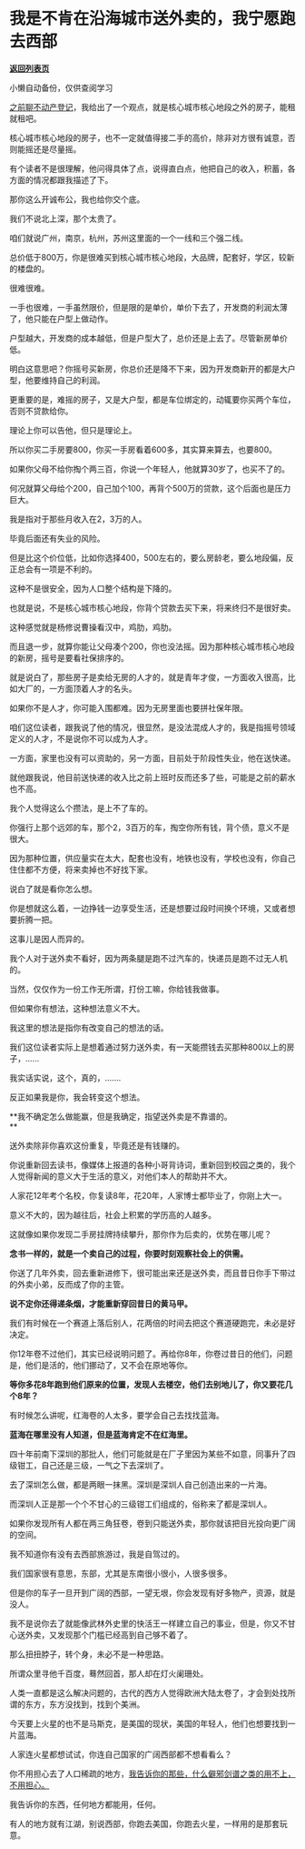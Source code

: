# 我是不肯在沿海城市送外卖的，我宁愿跑去西部

[**返回列表页**](/gzh/记忆承载3)

小懒自动备份，仅供查阅学习

[之前聊不动产登记](http://mp.weixin.qq.com/s?__biz=MzU3NDc5Nzc0NQ==&mid=2247523606&idx=1&sn=d4543e5bd7d25d8452a728bba54d575c&chksm=fd2e3fc8ca59b6de4f252139f10c238cc82c028edf03524c2798cf49eb9f1433031330980780&scene=21#wechat_redirect)，我给出了一个观点，就是核心城市核心地段之外的房子，能租就租吧。

核心城市核心地段的房子，也不一定就值得接二手的高价，除非对方很有诚意，否则能摇还是尽量摇。  

有个读者不是很理解，他问得具体了点，说得直白点，他把自己的收入，积蓄，各方面的情况都跟我描述了下。  

那你这么开诚布公，我也给你交个底。

我们不说北上深，那个太贵了。

咱们就说广州，南京，杭州，苏州这里面的一个一线和三个强二线。

总价低于800万，你是很难买到核心城市核心地段，大品牌，配套好，学区，较新的楼盘的。

很难很难。

一手也很难，一手虽然限价，但是限的是单价，单价下去了，开发商的利润太薄了，他只能在户型上做动作。  

户型越大，开发商的成本越低，但是户型大了，总价还是上去了。尽管新房单价低。

明白这意思吧？你摇号买新房，你总价还是降不下来，因为开发商新开的都是大户型，他要维持自己的利润。

更重要的是，难摇的房子，又是大户型，都是车位绑定的，动辄要你买两个车位，否则不贷款给你。  

理论上你可以告他，但只是理论上。  

所以你买二手房要800，你买一手房看着600多，其实算来算去，也要800。  

如果你父母不给你掏个两三百，你说一个年轻人，他就算30岁了，也买不了的。  

何况就算父母给个200，自己加个100，再背个500万的贷款，这个后面也是压力巨大。  

我是指对于那些月收入在2，3万的人。

毕竟后面还有失业的风险。  

但是比这个价位低，比如你选择400，500左右的，要么房龄老，要么地段偏，反正总会有一项是不利的。  

这种不是很安全，因为人口整个结构是下降的。  

也就是说，不是核心城市核心地段，你背个贷款去买下来，将来终归不是很好卖。  

这种感觉就是杨修说曹操看汉中，鸡肋，鸡肋。  

而且退一步，就算你能让父母凑个200，你也没法摇。因为那种核心城市核心地段的新房，摇号是要看社保排序的。  

就是说白了，那些房子是卖给无房的人才的，就是青年才俊，一方面收入很高，比如大厂的，一方面顶着人才的名头。  

如果你不是人才，你可能入围都难。因为无房里面也要拼社保年限。  

咱们这位读者，跟我说了他的情况，很显然，是没法混成人才的，我是指摇号领域定义的人才，不是说你不可以成为人才。

一方面，家里也没有可以资助的，另一方面，目前处于阶段性失业，他在送快递。

就他跟我说，他目前送快递的收入比之前上班时反而还多了些，可能是之前的薪水也不高。

我个人觉得这么个攒法，是上不了车的。  

你强行上那个远郊的车，那个2，3百万的车，掏空你所有钱，背个债，意义不是很大。  

因为那种位置，供应量实在太大，配套也没有，地铁也没有，学校也没有，你自己住住都不方便，将来卖掉也不好找下家。  

说白了就是看你怎么想。  

你是想就这么着，一边挣钱一边享受生活，还是想要过段时间换个环境，又或者想要折腾一把。  

这事儿是因人而异的。  

我个人对于送外卖不看好，因为两条腿是跑不过汽车的，快递员是跑不过无人机的。  

当然，仅仅作为一份工作无所谓，打份工嘛，你给钱我做事。  

但如果你有想法，这种想法意义不大。

我这里的想法是指你有改变自己的想法的话。  

我们这位读者实际上是想着通过努力送外卖，有一天能攒钱去买那种800以上的房子，......

我实话实说，这个，真的，.......

反正如果我是你，我会转变这个想法。  

 **我不确定怎么做能赢，但是我确定，指望送外卖是不靠谱的。  
**

送外卖除非你喜欢这份重复，毕竟还是有钱赚的。  

你说重新回去读书，像媒体上报道的各种小哥背诗词，重新回到校园之类的，我个人觉得新闻的意义大于生活的意义，对他们本人的帮助并不大。

人家花12年考个名校，你复读8年，花20年，人家博士都毕业了，你刚上大一。

意义不大的，因为越往后，社会上积累的学历高的人越多。  

这就像如果你发现二手房挂牌持续攀升，那你作为后卖的，优势在哪儿呢？  

 **念书一样的，就是一个卖自己的过程，你要时刻观察社会上的供需。**

你送了几年外卖，回去重新进修下，很可能出来还是送外卖，而且昔日你手下带过的外卖小弟，反而成了你的主管。  

 **说不定你还得递条烟，才能重新穿回昔日的黄马甲。**

我们有时候在一个赛道上落后别人，花两倍的时间去把这个赛道硬跑完，未必是好决定。

你12年卷不过他们，其实已经说明问题了。再给你8年，你卷过昔日的他们，问题是，他们是活的，他们挪动了，又不会在原地等你。  

 **等你多花8年跑到他们原来的位置，发现人去楼空，他们去别地儿了，你又要花几个8年？**

有时候怎么讲呢，红海卷的人太多，要学会自己去找找蓝海。  

 **蓝海在哪里没有人知道，但是蓝海肯定不在红海里。**

四十年前南下深圳的那批人，他们可能就是在厂子里因为某些不如意，同事升了四级钳工，自己还是三级，一气之下去深圳了。  

去了深圳怎么做，都是两眼一抹黑。深圳是深圳人自己创造出来的一片海。

而深圳人正是那一个个不甘心的三级钳工们组成的，俗称来了都是深圳人。  

如果你发现所有人都在两三角狂卷，卷到只能送外卖，那你就该把目光投向更广阔的空间。  

我不知道你有没有去西部旅游过，我是自驾过的。

我们国家很有意思，东部，尤其是东南很小很小，人很多很多。  

但是你的车子一旦开到广阔的西部，一望无垠，你会发现有好多物产，资源，就是没人。

我不是说你去了就能像武林外史里的快活王一样建立自己的事业，但是，你又不甘心送外卖，又发现那个门槛已经高到自己够不着了。  

那么扭扭脖子，转个身，未必不是一种思路。  

所谓众里寻他千百度，蓦然回首，那人却在灯火阑珊处。

人类一直都是这么解决问题的，古代的西方人觉得欧洲大陆太卷了，才会到处找所谓的东方，东方没找到，找到个美洲。

今天要上火星的也不是马斯克，是美国的现状，美国的年轻人，他们也想要找到一片蓝海。

人家连火星都想试试，你连自己国家的广阔西部都不想看看么？  

你不用担心去了人口稀疏的地方，[我告诉你的那些，什么僻邪剑谱之类的用不上，不用担心。](http://mp.weixin.qq.com/s?__biz=MzkwMzQ1MzczOQ==&mid=2247483763&idx=1&sn=8a0e59de7989dd8f2684320ddd190c57&chksm=c0974c37f7e0c5214ec9002b5e54af9b6019e14a0417a2e0e194d459073230b9aac4b1308691&scene=21#wechat_redirect)

我告诉你的东西，任何地方都能用，任何。

有人的地方就有江湖，别说西部，你跑去美国，你跑去火星，一样用的是那套玩意。


